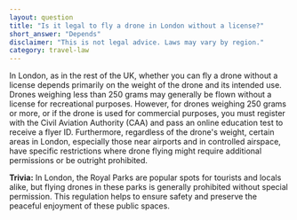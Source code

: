 ```yaml
---
layout: question
title: "Is it legal to fly a drone in London without a license?"
short_answer: "Depends"
disclaimer: "This is not legal advice. Laws may vary by region."
category: travel-law
---
```

In London, as in the rest of the UK, whether you can fly a drone without a license depends primarily on the weight of the drone and its intended use. Drones weighing less than 250 grams may generally be flown without a license for recreational purposes. However, for drones weighing 250 grams or more, or if the drone is used for commercial purposes, you must register with the Civil Aviation Authority (CAA) and pass an online education test to receive a flyer ID. Furthermore, regardless of the drone's weight, certain areas in London, especially those near airports and in controlled airspace, have specific restrictions where drone flying might require additional permissions or be outright prohibited.

**Trivia:** In London, the Royal Parks are popular spots for tourists and locals alike, but flying drones in these parks is generally prohibited without special permission. This regulation helps to ensure safety and preserve the peaceful enjoyment of these public spaces.
